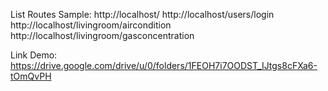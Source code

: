 List Routes Sample:
http://localhost/
http://localhost/users/login
http://localhost/livingroom/aircondition
http://localhost/livingroom/gasconcentration

Link Demo: 
https://drive.google.com/drive/u/0/folders/1FEOH7i7OODST_IJtgs8cFXa6-tOmQvPH